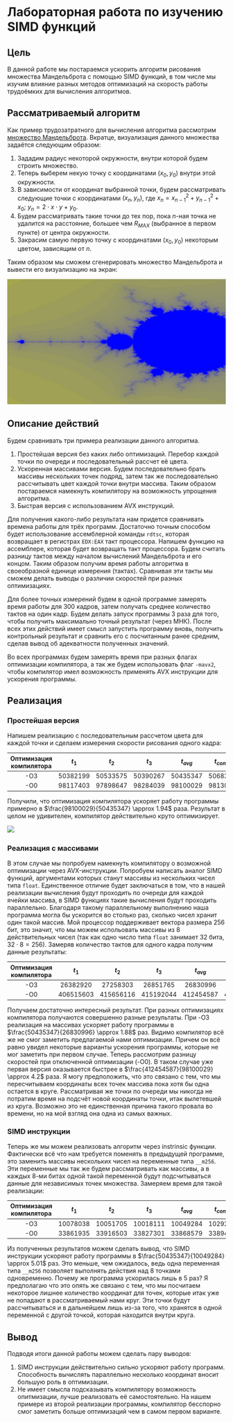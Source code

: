 # Лабораторная работа по изучению SIMD функций

## Цель

В данной работе мы постараемся ускорить алгоритм рисования множества Мандельброта с помощью SIMD функций, в том числе мы изучим влияние разных методов оптимизаций на скорость работы трудоёмких для вычисления алгоритмов.

## Рассматриваемый алгоритм

Как пример трудозатратного для вычисления алгоритма рассмотрим [множество Мандельброта](https://ru.wikipedia.org/wiki/Множество_Мандельброта). Вкратце, визуализация данного множества задаётся следующим образом:

1. Зададим радиус некоторой окружности, внутри которой будем строить множество.
2. Теперь выберем некую точку с координатами $(x_0, y_0)$ внутри этой окружности.
3. В зависимости от координат выбранной точки, будем рассматривать следующие точки с координатами $(x_n, y_n)$, где $x_n = x_{n - 1}^2 + y_{n - 1}^2 + x_0$; $y_n = 2 \cdot x \cdot y + y_0$.
4. Будем рассматривать такие точки до тех пор, пока $n$-ная точка не удалится на расстояние, большее чем $R_{MAX}$ (выбранное в первом пункте) от центра окружности.
5. Закрасим самую первую точку с координатами $(x_0, y_0)$ некоторым цветом, зависящим от $n$.

Таким образом мы сможем сгенерировать множество Мандельброта и вывести его визуализацию на экран:

![](pictures/set.jpg)

## Описание действий

Будем сравнивать три примера реализации данного алгоритма.  

1) Простейшая версия без каких либо оптимизаций. Перебор каждой точки по очереди и последовательный рассчет её цвета.
2) Ускоренная массивами версия. Будем последовательно брать массивы нескольких точек подряд, затем так же последовательно рассчитывать цвет каждой точки внутри массива. Таким образом постараемся намекнуть компилятору на возможность упрощения алгоритма.
3) Быстрая версия с использованием AVX инструкций.

Для получения какого-либо результата нам придется сравнивать времена работы для трёх программ. Достаточно точным способом будет использование ассемблерной команды ```rdtsc```, которая возвращает в регистрах ```EDX:EAX``` такт процессора. Напишем функцию на ассемблере, которая будет возвращать такт процессора. Будем считать разницу тактов между началом вычислений Мандельброта и его концом. Таким образом получим время работы алгоритма в своеобразной единице измерения (тактах). Сравнивая эти такты мы сможем делать выводы о различии скоростей при разных оптимизациях.  

Для более точных измерений будем в одной программе замерять время работы для 300 кадров, затем получать среднее количество тактов на один кадр. Будем делать запуск программы 3 раза для того, чтобы получить максимально точный результат (через МНК). После всех этих действий имеет смысл запустить программу вновь, получить контрольный результат и сравнить его с посчитанным ранее средним, сделав вывод об адекватности полученных значений.  

Во всех программах будем замерять время при разных флагах оптимизации компилятора, а так же будем использовать флаг ```-mavx2```, чтобы компилятор имел возможность применять AVX инструкции для ускорения программы.

## Реализация

### Простейшая версия

Напишем реализацию с последовательным рассчетом цвета для каждой точки и сделаем измерения скорости рисования одного кадра:  

| Оптимизация компилятора | $t_{1}$  | $t_{2}$  | $t_{3}$  | $t_{avg}$ | $t_{control}$ |
|:-----------------------:|:--------:|:--------:|:--------:|:---------:|:------------:|
|  -O3                    | 50382199 | 50533575 | 50390267 | 50435347  |  50683631    |
|  -O0                    | 98117403 | 97898647 | 98284039 | 98100029  |  98130876    |

Получили, что оптимизация компилятора ускоряет работу программы примерно в $\frac{98100029}{50435347} \approx 1.94$ раза. Результат в целом не удивителен, компилятор действительно круто оптимизирует.

![](pictures/compileer.jpg)

### Реализация с массивами

В этом случае мы попробуем намекнуть компилятору о возможной оптимизации через AVX-инструкции. Попробуем написать аналог SIMD функций, аргументами которых станут массивы из нескольких чисел типа ```float```. Единственное отличие будет заключаться в том, что в нашей реализации вычисления будут проходить по очереди для каждой ячейки массива, в SIMD функциях такие вычисления будут проходить параллельно. Благодаря такому параллельному выполнению наша программа могла бы ускорится во столько раз, сколько чисел хранит один такой массив. Мой процессор поддерживает вектора размера 256 бит, это значит, что мы можем испольовать массивы из 8 действительных чисел (так как одно число типа ```float``` занимает 32 бита, $32 \cdot 8 = 256$). Замеряв количество тактов для одного кадра получим данные результаты:

| Оптимизация компилятора | $t_{1}$   | $t_{2}$   | $t_{3}$   | $t_{avg}$ | $t_{control}$ |
|:-----------------------:|:---------:|:---------:|:---------:|:---------:|:------------:|
|  -O3                    | 26382920  | 27258303  | 26851765  | 26830996  |  27890640    |
|  -O0                    | 406515603 | 415656116 | 415192044 | 412454587 |  422255688   |

Получаем достаточно интересный результат. При разных оптимизациях компилятора получаются совершенно разные результаты. При -O3 реализация на массивах ускоряет работу программы в $\frac{50435347}{26830996} \approx 1.88$ раз. Видимо компилятор всё же не смог заметить предлагаемой нами оптимизации. Причем он всё равно увидел некоторые варианты ускорения программы, которые не мог заметить при первом случае. Теперь рассмотрим разницу скоростей при отключенной оптимизации (-O0). В таком случае уже первая версия оказывается быстрее в $\frac{412454587}{98100029} \approx 4.2$ раза. Я могу предположить, что это связано с тем, что мы пересчитываем координаты всех точек массива пока хотя бы одна остается в круге. Рассматривая же точки по очереди мы никогда не потратим время на подсчёт новой координаты точки, итак вылетевшей из круга. Возможно это не единственная причина такого провала во времени, но на мой взгляд она одна из самых важных.

### SIMD инструкции

Теперь же мы можем реализовать алгоритм через instrinsic функции. Фактически всё что нам требуется поменять в предыдущей программе, это заменить массивы нескольких чисел на переменные типа ```__m256```. Эти переменные мы так же будем рассматривать как массивы, а в каждых 8-ми битах одной такой переменной будут подсчитываться данные для независимых точек множества. Замеряем время для такой реализации:

| Оптимизация компилятора | $t_{1}$   | $t_{2}$   | $t_{3}$   | $t_{avg}$ | $t_{control}$ |
|:-----------------------:|:---------:|:---------:|:---------:|:---------:|:------------:|
|  -O3                    | 10078038  | 10051705  | 10018111  | 10049284  |  10292526    |
|  -O0                    | 33861935  | 33916503  | 33827301  | 33868579  |  33894652    |

Из полученных результатов можем сделать вывод, что SIMD инструкции ускоряют работу программы в $\frac{50435347}{10049284} \approx 5.01$ раз. Это меньше, чем ожидалось, ведь одна переменная типа ```__m256``` позволяет выполнять действия над 8 точками одновременно. Почему же программа ускорилась лишь в 5 раз? Я предполагаю что это опять же связано с тем, что мы посчитаем некоторое лишнее количество координат для точек, которые итак уже не попадают в рассматриваемый нами круг. Эти точки будут рассчитываться и в дальнейшем лишь из-за того, что хранятся в одной переменной с другой точкой, которая находится внутри круга.

## Вывод

Подводя итоги данной работы можем сделать пару выводов:

1) SIMD инструкции действительно сильно ускоряют работу программ. Способность вычислять параллельно несколько координат вносит большую роль в оптимизации.
2) Не имеет смысла подсказывать компилятору возможность опитмизации, лучше реализовать её самостоятельно. На нашем примере из второй реализации программы, компилятор бесспорно смог заметить больше оптимизаций чем в самом первом варианте.



